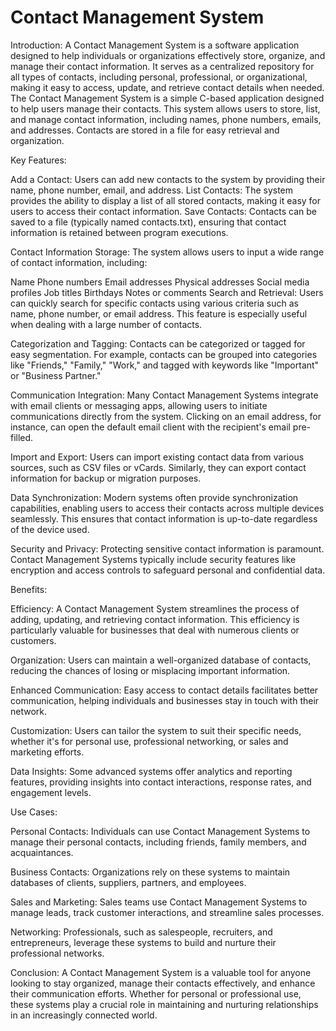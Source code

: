 # Contact Management System


Introduction:
A Contact Management System is a software application designed to help individuals or organizations effectively store, organize, and manage their contact information. It serves as a centralized repository for all types of contacts, including personal, professional, or organizational, making it easy to access, update, and retrieve contact details when needed. The Contact Management System is a simple C-based application designed to help users manage their contacts. This system allows users to store, list, and manage contact information, including names, phone numbers, emails, and addresses. Contacts are stored in a file for easy retrieval and organization.

Key Features:

Add a Contact: Users can add new contacts to the system by providing their name, phone number, email, and address.
List Contacts: The system provides the ability to display a list of all stored contacts, making it easy for users to access their contact information.
Save Contacts: Contacts can be saved to a file (typically named contacts.txt), ensuring that contact information is retained between program executions.

Contact Information Storage: The system allows users to input a wide range of contact information, including:

Name
Phone numbers
Email addresses
Physical addresses
Social media profiles
Job titles
Birthdays
Notes or comments
Search and Retrieval: Users can quickly search for specific contacts using various criteria such as name, phone number, or email address. This feature is especially useful when dealing with a large number of contacts.

Categorization and Tagging: Contacts can be categorized or tagged for easy segmentation. For example, contacts can be grouped into categories like "Friends," "Family," "Work," and tagged with keywords like "Important" or "Business Partner."

Communication Integration: Many Contact Management Systems integrate with email clients or messaging apps, allowing users to initiate communications directly from the system. Clicking on an email address, for instance, can open the default email client with the recipient's email pre-filled.

Import and Export: Users can import existing contact data from various sources, such as CSV files or vCards. Similarly, they can export contact information for backup or migration purposes.

Data Synchronization: Modern systems often provide synchronization capabilities, enabling users to access their contacts across multiple devices seamlessly. This ensures that contact information is up-to-date regardless of the device used.

Security and Privacy: Protecting sensitive contact information is paramount. Contact Management Systems typically include security features like encryption and access controls to safeguard personal and confidential data.

Benefits:

Efficiency: A Contact Management System streamlines the process of adding, updating, and retrieving contact information. This efficiency is particularly valuable for businesses that deal with numerous clients or customers.

Organization: Users can maintain a well-organized database of contacts, reducing the chances of losing or misplacing important information.

Enhanced Communication: Easy access to contact details facilitates better communication, helping individuals and businesses stay in touch with their network.

Customization: Users can tailor the system to suit their specific needs, whether it's for personal use, professional networking, or sales and marketing efforts.

Data Insights: Some advanced systems offer analytics and reporting features, providing insights into contact interactions, response rates, and engagement levels.

Use Cases:

Personal Contacts: Individuals can use Contact Management Systems to manage their personal contacts, including friends, family members, and acquaintances.

Business Contacts: Organizations rely on these systems to maintain databases of clients, suppliers, partners, and employees.

Sales and Marketing: Sales teams use Contact Management Systems to manage leads, track customer interactions, and streamline sales processes.

Networking: Professionals, such as salespeople, recruiters, and entrepreneurs, leverage these systems to build and nurture their professional networks.

Conclusion:
A Contact Management System is a valuable tool for anyone looking to stay organized, manage their contacts effectively, and enhance their communication efforts. Whether for personal or professional use, these systems play a crucial role in maintaining and nurturing relationships in an increasingly connected world.




